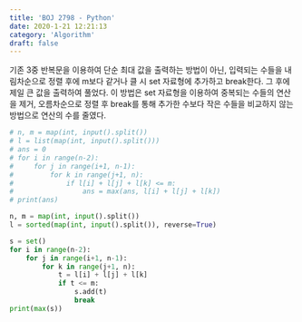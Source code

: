 ```yaml
---
title: 'BOJ 2798 - Python'
date: 2020-1-21 12:21:13
category: 'Algorithm'
draft: false
---
```

기존 3중 반복문을 이용하여 단순 최대 값을 출력하는 방법이 아닌, 입력되는 수들을 내림차순으로 정렬 후에 m보다 같거나 클 시 set 자료형에 추가하고 break한다. 그 후에 제일 큰 값을 출력하여 풀었다. 이 방법은 set 자료형을 이용하여 중복되는 수들의 연산을 제거, 오름차순으로 정렬 후 break를 통해 추가한 수보다 작은 수들을 비교하지 않는 방법으로 연산의 수를 줄였다.
```python
# n, m = map(int, input().split())
# l = list(map(int, input().split()))
# ans = 0
# for i in range(n-2):
#     for j in range(i+1, n-1):
#         for k in range(j+1, n):
#             if l[i] + l[j] + l[k] <= m:
#                 ans = max(ans, l[i] + l[j] + l[k])
# print(ans)

n, m = map(int, input().split())
l = sorted(map(int, input().split()), reverse=True)

s = set()
for i in range(n-2):
    for j in range(i+1, n-1):
        for k in range(j+1, n):
            t = l[i] + l[j] + l[k]
            if t <= m:
                s.add(t)
                break
print(max(s))

```